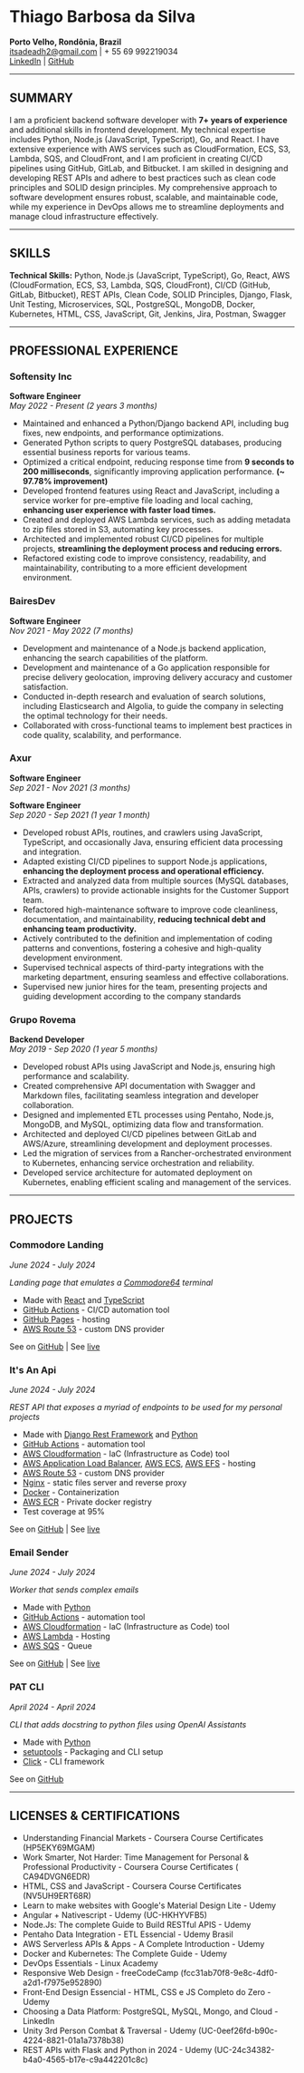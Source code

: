 # Thiago Barbosa da Silva

**Porto Velho, Rondônia, Brazil**  
itsadeadh2@gmail.com | + 55 69 992219034  
[LinkedIn](https://www.linkedin.com/in/barbosathiagodev) | [GitHub](https://github.com/itsadeadh2)

---

## SUMMARY

I am a proficient backend software developer with **7+ years of experience** and additional skills in frontend
development.
My technical expertise includes Python, Node.js (JavaScript, TypeScript), Go, and React. I have extensive experience
with AWS
services such as CloudFormation, ECS, S3, Lambda, SQS, and CloudFront, and I am proficient in creating CI/CD pipelines
using GitHub,
GitLab, and Bitbucket. I am skilled in designing and developing REST APIs and adhere to best practices such as clean
code principles and SOLID design principles. My comprehensive approach to software development ensures robust, scalable,
and maintainable code, while my experience in DevOps allows me to streamline deployments and manage cloud infrastructure
effectively.

---

## SKILLS

**Technical Skills:** Python, Node.js (JavaScript, TypeScript), Go, React, AWS (CloudFormation, ECS, S3, Lambda, SQS,
CloudFront), CI/CD (GitHub, GitLab, Bitbucket), REST APIs, Clean Code, SOLID Principles, Django, Flask, Unit Testing,
Microservices, SQL, PostgreSQL, MongoDB, Docker, Kubernetes, HTML, CSS, JavaScript, Git, Jenkins, Jira, Postman, Swagger

---

## PROFESSIONAL EXPERIENCE

### Softensity Inc

**Software Engineer**  
*May 2022 - Present (2 years 3 months)*

- Maintained and enhanced a Python/Django backend API, including bug fixes, new endpoints, and performance
  optimizations.
- Generated Python scripts to query PostgreSQL databases, producing essential business reports for various teams.
- Optimized a critical endpoint, reducing response time from **9 seconds to 200 milliseconds**, significantly improving
  application performance. **(~ 97.78% improvement)**
- Developed frontend features using React and JavaScript, including a service worker for pre-emptive file loading and
  local caching, **enhancing user experience with faster load times.**
- Created and deployed AWS Lambda services, such as adding metadata to zip files stored in S3, automating key processes.
- Architected and implemented robust CI/CD pipelines for multiple projects, **streamlining the deployment process and
  reducing errors.**
- Refactored existing code to improve consistency, readability, and maintainability, contributing to a more efficient
  development environment.

### BairesDev

**Software Engineer**  
*Nov 2021 - May 2022 (7 months)*

- Development and maintenance of a Node.js backend application, enhancing the search capabilities of the platform.
- Development and maintenance of a Go application responsible for precise delivery geolocation, improving delivery
  accuracy and customer satisfaction.
- Conducted in-depth research and evaluation of search solutions, including Elasticsearch and Algolia, to guide the
  company in selecting the optimal technology for their needs.
- Collaborated with cross-functional teams to implement best practices in code quality, scalability, and performance.

### Axur

**Software Engineer**  
*Sep 2021 - Nov 2021 (3 months)*

**Software Engineer**  
*Sep 2020 - Sep 2021 (1 year 1 month)*

- Developed robust APIs, routines, and crawlers using JavaScript, TypeScript, and occasionally Java, ensuring efficient
  data processing and integration.
- Adapted existing CI/CD pipelines to support Node.js applications, **enhancing the deployment process and operational
  efficiency.**
- Extracted and analyzed data from multiple sources (MySQL databases, APIs, crawlers) to provide actionable insights for
  the Customer Support team.
- Refactored high-maintenance software to improve code cleanliness, documentation, and maintainability, **reducing
  technical debt and enhancing team productivity.**
- Actively contributed to the definition and implementation of coding patterns and conventions, fostering a cohesive and
  high-quality development environment.
- Supervised technical aspects of third-party integrations with the marketing department, ensuring seamless and
  effective collaborations.
- Supervised new junior hires for the team, presenting projects and guiding development according to the company
  standards

### Grupo Rovema

**Backend Developer**  
*May 2019 - Sep 2020 (1 year 5 months)*

- Developed robust APIs using JavaScript and Node.js, ensuring high performance and scalability.
- Created comprehensive API documentation with Swagger and Markdown files, facilitating seamless integration and
  developer collaboration.
- Designed and implemented ETL processes using Pentaho, Node.js, MongoDB, and MySQL, optimizing data flow and
  transformation.
- Architected and deployed CI/CD pipelines between GitLab and AWS/Azure, streamlining development and deployment
  processes.
- Led the migration of services from a Rancher-orchestrated environment to Kubernetes, enhancing service orchestration
  and reliability.
- Developed service architecture for automated deployment on Kubernetes, enabling efficient scaling and management of
  the services.

---

## PROJECTS

### Commodore Landing

*June 2024 - July 2024*

_Landing page that emulates a [Commodore64](https://pt.wikipedia.org/wiki/Commodore_64) terminal_

- Made with [React](https://react.dev/) and [TypeScript](https://typescriptlang.org/)
- [GitHub Actions](https://docs.github.com/actions) - CI/CD automation tool
- [GitHub Pages](https://pages.github.com/) - hosting
- [AWS Route 53](https://aws.amazon.com/route53/?nc1=h_ls) - custom DNS provider

See on [GitHub](https://github.com/itsadeadh2/commodore-landing) | See [live](https://commodore.itsadeadh2.com/)

### It's An Api

*June 2024 - July 2024*

_REST API that exposes a myriad of endpoints to be used for my personal projects_

- Made with [Django Rest Framework](https://www.django-rest-framework.org/) and [Python](https://www.python.org/)
- [GitHub Actions](https://docs.github.com/actions) - automation tool
- [AWS Cloudformation](https://aws.amazon.com/cloudformation/?nc1=h_ls) - IaC (Infrastructure as Code) tool
- [AWS Application Load Balancer](https://aws.amazon.com/elasticloadbalancing/application-load-balancer/?nc1=h_ls), [AWS ECS](https://aws.amazon.com/ecs/), [AWS EFS](https://aws.amazon.com/efs/?nc1=h_ls) -
  hosting
- [AWS Route 53](https://aws.amazon.com/route53/?nc1=h_ls) - custom DNS provider
- [Nginx](https://nginx.org/en/) - static files server and reverse proxy
- [Docker](https://www.docker.com/) - Containerization
- [AWS ECR](https://aws.amazon.com/ecr/?nc1=h_ls) - Private docker registry
- Test coverage at 95%

See on [GitHub](https://github.com/itsadeadh2/itsanapi) | See [live](https://api.itsadeadh2.com/)

### Email Sender

*June 2024 - July 2024*

_Worker that sends complex emails_

- Made with [Python](https://www.python.org/)
- [GitHub Actions](https://docs.github.com/actions) - automation tool
- [AWS Cloudformation](https://aws.amazon.com/cloudformation/?nc1=h_ls) - IaC (Infrastructure as Code) tool
- [AWS Lambda](https://aws.amazon.com/pm/lambda/) - Hosting
- [AWS SQS](https://aws.amazon.com/sqs/?nc1=h_ls) - Queue

See on [GitHub](https://github.com/itsadeadh2/email-sender-worker) | See [live]()

### PAT CLI

*April 2024 - April 2024*

_CLI that adds docstring to python files using OpenAI Assistants_

- Made with [Python](https://www.python.org/)
- [setuptools](https://pypi.org/project/setuptools/) - Packaging and CLI setup
- [Click](https://click.palletsprojects.com/en/8.1.x/) - CLI framework

See on [GitHub](https://github.com/itsadeadh2/pat)

---

## LICENSES & CERTIFICATIONS

- Understanding Financial Markets - Coursera Course Certificates (HP5EKY69MGAM)
- Work Smarter, Not Harder: Time Management for Personal & Professional Productivity - Coursera Course Certificates (
  CA94DVGN6EDR)
- HTML, CSS and JavaScript - Coursera Course Certificates (NV5UH9ERT68R)
- Learn to make websites with Google's Material Design Lite - Udemy
- Angular + Nativescript - Udemy (UC-HKHYVFB5)
- Node.Js: The complete Guide to Build RESTful APIS - Udemy
- Pentaho Data Integration - ETL Essencial - Udemy Brasil
- AWS Serverless APIs & Apps - A Complete Introduction - Udemy
- Docker and Kubernetes: The Complete Guide - Udemy
- DevOps Essentials - Linux Academy
- Responsive Web Design - freeCodeCamp (fcc31ab70f8-9e8c-4df0-a2d1-f7975e952890)
- Front-End Design Essencial - HTML, CSS e JS Completo do Zero - Udemy
- Choosing a Data Platform: PostgreSQL, MySQL, Mongo, and Cloud - LinkedIn
- Unity 3rd Person Combat & Traversal - Udemy (UC-0eef26fd-b90c-4224-8821-01a1a7378b38)
- REST APIs with Flask and Python in 2024 - Udemy (UC-24c34382-b4a0-4565-b17e-c9a442201c8c)
